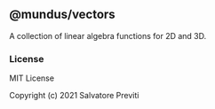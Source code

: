 ## @mundus/vectors

A collection of linear algebra functions for 2D and 3D.

### License

MIT License

Copyright (c) 2021 Salvatore Previti
